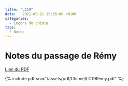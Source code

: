 ```yaml
---
title: "LC19"
date:   2021-06-21 15:55:00 +0100
categories:
  - Leçons de chimie
tags:
  - Notes
---
```


# Notes du passage de Rémy

[Lien du PDF](/assets/pdf/Chimie/LC19Remy.pdf)

{% include pdf src="/assets/pdf/Chimie/LC19Remy.pdf" %}

